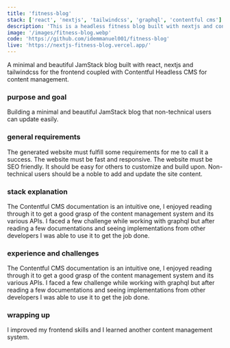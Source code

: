 ```yaml
---
title: 'fitness-blog'
stack: ['react', 'nextjs', 'tailwindcss', 'graphql', 'contentful cms']
description: 'This is a headless fitness blog built with nextjs and contentful headless cms.'
image: '/images/fitness-blog.webp'
code: 'https://github.com/idemmanuel001/fitness-blog'
live: 'https://nextjs-fitness-blog.vercel.app/'
---
```


A minimal and beautiful JamStack blog built with react, nextjs and tailwindcss for the frontend coupled with Contentful Headless CMS for content management. 


### purpose and goal

Building a minimal and beautiful JamStack blog that non-technical users can update easily. 


### general requirements

The generated website must fulfill some requirements for me to call it a success.
The website must be fast and responsive.
The website must be SEO friendly.
It should be easy for others to customize and build upon.
Non-technical users should be a noble to add and update the site content. 


### stack explanation

The Contentful CMS documentation is an intuitive one, I enjoyed reading through it to get a good grasp of the content management system and its various APIs. 
I faced a few challenge while working with graphql but after reading a few documentations and seeing implementations from other developers I was able to use it to get the job done.

### experience and challenges

The Contentful CMS documentation is an intuitive one, I enjoyed reading through it to get a good grasp of the content management system and its various APIs. 
I faced a few challenge while working with graphql but after reading a few documentations and seeing implementations from other developers I was able to use it to get the job done.


### wrapping up


I improved my frontend skills and I learned another content management system.